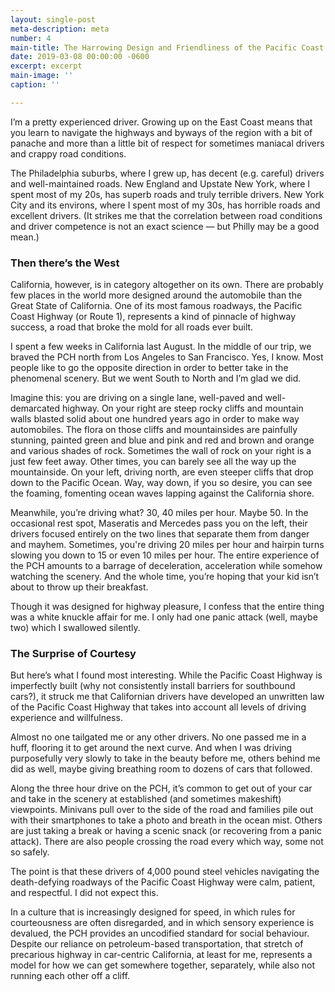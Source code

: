```yaml
---
layout: single-post
meta-description: meta
number: 4
main-title: The Harrowing Design and Friendliness of the Pacific Coast Highway
date: 2019-03-08 00:00:00 -0600
excerpt: excerpt
main-image: ''
caption: ''

---
```

I’m a pretty experienced driver. Growing up on the East Coast means that you learn to navigate the highways and byways of the region with a bit of panache and more than a little bit of respect for sometimes maniacal drivers and crappy road conditions.

The Philadelphia suburbs, where I grew up, has  decent (e.g. careful) drivers and well-maintained roads. New England and Upstate New York, where I spent most of my 20s, has superb roads and truly terrible drivers. New York City and its environs, where I spent most of my 30s, has horrible roads and excellent drivers. (It strikes me that the correlation between road conditions and driver competence is not an exact science — but Philly may be a good mean.)

### Then there’s the West

California, however, is in category altogether on its own. There are probably few places in the world more designed around the automobile than the Great State of California. One of its most famous roadways, the Pacific Coast Highway (or Route 1), represents a kind of pinnacle of highway success, a road that broke the mold for all roads ever built.

I spent a few weeks in California last August. In the middle of our trip, we braved the PCH north from Los Angeles to San Francisco. Yes, I know. Most people like to go the opposite direction in order to better take in the  phenomenal scenery. But we went South to North and I’m glad we did.

Imagine this: you are driving on a single lane, well-paved and well-demarcated highway. On your right are steep rocky cliffs and mountain walls blasted solid about one hundred years ago in order to make way automobiles. The flora on those cliffs and mountainsides are painfully stunning, painted green and blue and pink and red and brown and orange and various shades of rock. Sometimes the wall of rock on your right is a just few feet away. Other times, you can barely see all the way up  the mountainside. On your left, driving north, are even steeper cliffs that drop down to the Pacific Ocean. Way, way down, if you so desire, you can see the foaming, fomenting ocean waves lapping against the California shore.

Meanwhile, you’re driving what? 30, 40 miles per hour. Maybe 50. In the occasional rest spot, Maseratis and Mercedes pass you on the left, their drivers focused entirely on the two lines that separate them from danger and mayhem. Sometimes, you're driving 20 miles per hour and hairpin turns slowing you down to 15 or even 10 miles per hour. The entire experience of the PCH amounts to a barrage of deceleration, acceleration while somehow watching the scenery. And the whole time, you’re hoping that your kid isn’t about to throw up their breakfast.

Though it was designed for highway pleasure, I confess that the entire thing was a white knuckle affair for me. I only had one panic attack (well, maybe two) which I swallowed silently.

### The Surprise of Courtesy

But here’s what I found most interesting. While the Pacific Coast Highway is imperfectly built (why not consistently install barriers for southbound cars?), it struck me that Californian drivers have developed an unwritten law of the Pacific Coast Highway that takes into account all levels of driving experience and willfulness.

Almost no one tailgated me or any other drivers. No one passed me in a huff, flooring it to get around the next curve. And when I was driving purposefully very slowly to take in the beauty before me, others behind me did as well, maybe giving breathing room to dozens of cars that followed. 

Along the three hour drive on the PCH, it’s common to get out of your car and take in the scenery at  established (and sometimes makeshift) viewpoints. Minivans pull over to the side of the road and families pile out with their smartphones to take a photo and breath in the ocean mist. Others are just taking a break or having a scenic snack (or recovering from a panic attack). There are also people crossing the road every which way, some not so safely.

The point is that these drivers of 4,000 pound steel vehicles navigating the death-defying roadways of the Pacific Coast Highway were calm, patient, and respectful. I did not expect this.

In a culture that is increasingly designed for speed, in which rules for courteousness are often disregarded, and in which sensory experience is devalued, the PCH provides an uncodified standard for social behaviour. Despite our reliance on petroleum-based transportation, that stretch of precarious highway in car-centric California, at least for me, represents a model for how we can get somewhere together, separately, while also not running each other off a cliff.